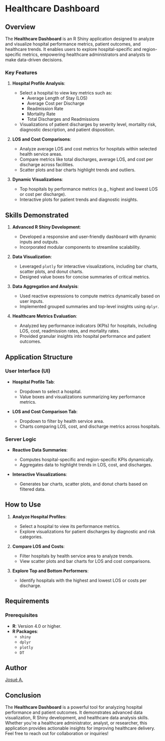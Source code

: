 # Healthcare Dashboard

## Overview
The **Healthcare Dashboard** is an R Shiny application designed to analyze and visualize hospital performance metrics, patient outcomes, and healthcare trends. It enables users to explore hospital-specific and region-specific metrics, empowering healthcare administrators and analysts to make data-driven decisions.

### Key Features
1. **Hospital Profile Analysis**:
   - Select a hospital to view key metrics such as:
     - Average Length of Stay (LOS)
     - Average Cost per Discharge
     - Readmission Rate
     - Mortality Rate
     - Total Discharges and Readmissions
   - Visualizations of patient discharges by severity level, mortality risk, diagnostic description, and patient disposition.

2. **LOS and Cost Comparisons**:
   - Analyze average LOS and cost metrics for hospitals within selected health service areas.
   - Compare metrics like total discharges, average LOS, and cost per discharge across facilities.
   - Scatter plots and bar charts highlight trends and outliers.

3. **Dynamic Visualizations**:
   - Top hospitals by performance metrics (e.g., highest and lowest LOS or cost per discharge).
   - Interactive plots for patient trends and diagnostic insights.

## Skills Demonstrated
1. **Advanced R Shiny Development**:
   - Developed a responsive and user-friendly dashboard with dynamic inputs and outputs.
   - Incorporated modular components to streamline scalability.

2. **Data Visualization**:
   - Leveraged `plotly` for interactive visualizations, including bar charts, scatter plots, and donut charts.
   - Designed value boxes for concise summaries of critical metrics.

3. **Data Aggregation and Analysis**:
   - Used reactive expressions to compute metrics dynamically based on user inputs.
   - Implemented grouped summaries and top-level insights using `dplyr`.

4. **Healthcare Metrics Evaluation**:
   - Analyzed key performance indicators (KPIs) for hospitals, including LOS, cost, readmission rates, and mortality rates.
   - Provided granular insights into hospital performance and patient outcomes.

## Application Structure
### User Interface (UI)
- **Hospital Profile Tab**:
  - Dropdown to select a hospital.
  - Value boxes and visualizations summarizing key performance metrics.

- **LOS and Cost Comparison Tab**:
  - Dropdown to filter by health service area.
  - Charts comparing LOS, cost, and discharge metrics across hospitals.

### Server Logic
- **Reactive Data Summaries**:
  - Computes hospital-specific and region-specific KPIs dynamically.
  - Aggregates data to highlight trends in LOS, cost, and discharges.

- **Interactive Visualizations**:
  - Generates bar charts, scatter plots, and donut charts based on filtered data.

## How to Use
1. **Analyze Hospital Profiles**:
   - Select a hospital to view its performance metrics.
   - Explore visualizations for patient discharges by diagnostic and risk categories.

2. **Compare LOS and Costs**:
   - Filter hospitals by health service area to analyze trends.
   - View scatter plots and bar charts for LOS and cost comparisons.

3. **Explore Top and Bottom Performers**:
   - Identify hospitals with the highest and lowest LOS or costs per discharge.

## Requirements
### Prerequisites
- **R**: Version 4.0 or higher.
- **R Packages**:
  - `shiny`
  - `dplyr`
  - `plotly`
  - `DT`


## Author

[Josué A.](https://www.linkedin.com/in/josu%C3%A9-afouda/)  

## Conclusion
The **Healthcare Dashboard** is a powerful tool for analyzing hospital performance and patient outcomes. It demonstrates advanced data visualization, R Shiny development, and healthcare data analysis skills. Whether you're a healthcare administrator, analyst, or researcher, this application provides actionable insights for improving healthcare delivery. Feel free to reach out for collaboration or inquiries!

